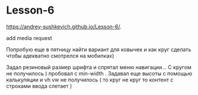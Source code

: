 # Lesson-6

https://andrey-sushkevich.github.io/Lesson-6/. 

add media request

Попробую еще в пятницу найти вариант для ковычек  и как круг сделать чтобы адекватно смотрелся на мобилках)

Задал резиновый размер шрифта и спрятал меню навигации...
С кругом не получилось ) пробовал с min-width . Задавал еще высоты с помощью калькуляции и vh vw не получилось ( то круг не круг то контент с строками ввода слетает ) 
